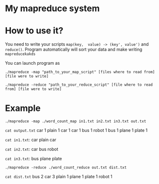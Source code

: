 # My mapreduce system

# How to use it?
You need to write your scripts ```map(key,  value) -> (key', value')``` and ```reduce()```. Program automatically will sort your data and make writing ```mapreducekakds```

You can launch program as

```./mapreduce -map "path_to_your_map_script" [files where to read from] [file were to write]```

```./mapreduce -reduce "path_to_your_reduce_script" [file where to read from] [file were to write]```

# Example
```./mapreduce -map ./word_count_map in1.txt in2.txt in3.txt out.txt```

```cat output.txt```
car  1
plain  1
car  1
car  1
bus  1
robot  1
bus  1
plane  1
plate  1

```cat in1.txt```: car plain car

```cat in2.txt```: car bus robot

```cat in3.txt```: bus plane plate

```./mapreduce -reduce ./word_count_reduce out.txt dist.txt```

```cat dist.txt```
bus  2
car  3
plain  1
plane  1
plate  1
robot  1
